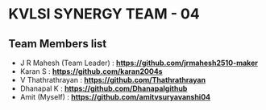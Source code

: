 # KVLSI SYNERGY TEAM - 04
## Team Members list 
- J R Mahesh (Team Leader)  : **https://github.com/jrmahesh2510-maker**
- Karan S                   : **https://github.com/karan2004s**
- V Thathrathrayan          : **https://github.com/Thathrathrayan** 
- Dhanapal K                : **https://github.com/Dhanapalgithub** 
- Amit (Myself)             : **https://github.com/amitvsuryavanshi04** 